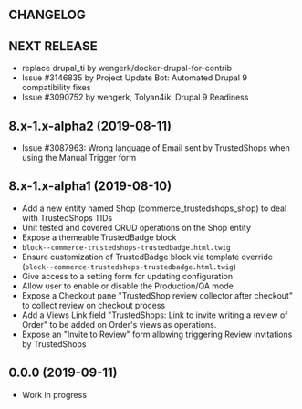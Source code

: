 CHANGELOG
---------

## NEXT RELEASE
 - replace drupal_ti by wengerk/docker-drupal-for-contrib
 - Issue #3146835 by Project Update Bot: Automated Drupal 9 compatibility fixes
 - Issue #3090752 by wengerk, Tolyan4ik: Drupal 9 Readiness

## 8.x-1.x-alpha2 (2019-08-11)
 - Issue #3087963: Wrong language of Email sent by TrustedShops when using the Manual Trigger form

## 8.x-1.x-alpha1 (2019-08-10)
  - Add a new entity named Shop (commerce_trustedshops_shop) to deal with TrustedShops TIDs
  - Unit tested and covered CRUD operations on the Shop entity
  - Expose a themeable TrustedBadge block
  - `block--commerce-trustedshops-trustedbadge.html.twig`
  - Ensure customization of TrustedBadge block via template override (`block--commerce-trustedshops-trustedbadge.html.twig`)
  - Give access to a setting form for updating configuration
  - Allow user to enable or disable the Production/QA mode
  - Expose a Checkout pane "TrustedShop review collector after checkout" to collect review on checkout process
  - Add a Views Link field "TrustedShops: Link to invite writing a review of Order" to be added on Order's views as operations.
  - Expose an "Invite to Review" form allowing triggering Review invitations by TrustedShops

## 0.0.0 (2019-09-11)
  - Work in progress
